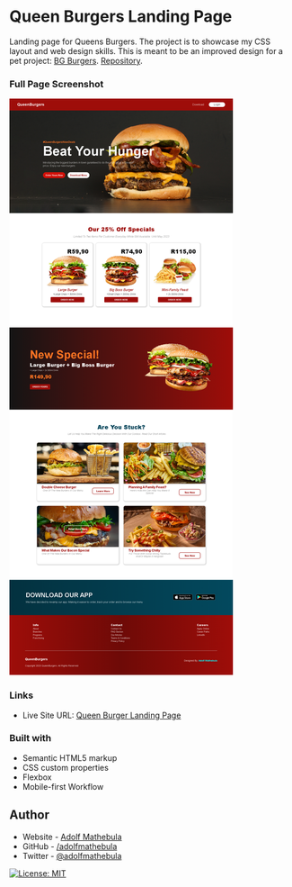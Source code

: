 # Queen Burgers Landing Page

Landing page for Queens Burgers. The project is to showcase my CSS layout and web design skills. This is meant to be an improved design for a pet project: [BG Burgers](https://bg-website-html-css.netlify.app). [Repository](https://bg-website-html-css.netlify.app).

### Full Page Screenshot

![Screenshot](https://github.com/adolfmathebula/Queen-Burgers-Landing-Page/blob/main/images/screenshoot.png)

### Links

- Live Site URL: [Queen Burger Landing Page](https://queen-burgers-landing-page.netlify.app)

### Built with

- Semantic HTML5 markup
- CSS custom properties
- Flexbox
- Mobile-first Workflow

## Author

- Website - [Adolf Mathebula](https://www.adolfmathebula.co.za)
- GitHub - [/adolfmathebula](https://www.github.com/adolfmathebula)
- Twitter - [@adolfmathebula](https://www.twitter.com/adolfmathebula)

[![License: MIT](https://img.shields.io/badge/License-MIT-yellow.svg)](https://opensource.org/licenses/MIT)
